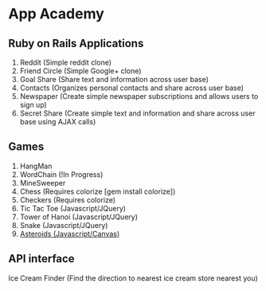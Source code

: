 App Academy
==========

Ruby on Rails Applications
---------------------------
1. Reddit (Simple reddit clone)
2. Friend Circle (Simple Google+ clone)
3. Goal Share (Share text and information across user base)
4. Contacts (Organizes personal contacts and share across user base)
5. Newspaper (Create simple newspaper subscriptions and allows users to sign up)
6. Secret Share (Create simple text and information and share across user base using AJAX calls)

Games
-----
1. HangMan
2. WordChain (!In Progress)
3. MineSweeper
4. Chess (Requires colorize [gem install colorize])
5. Checkers (Requires colorize)
6. Tic Tac Toe (Javascript/JQuery)
7. Tower of Hanoi (Javascript/JQuery)
8. Snake (Javascript/JQuery)
9. [Asteroids (Javascript/Canvas)](http://morning-ocean-9992.herokuapp.com/)


API interface
--------------------------
Ice Cream Finder (Find the direction to nearest ice cream store nearest you)
